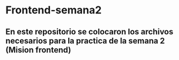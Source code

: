 # Frontend-semana2

## En este repositorio se colocaron los archivos necesarios para la practica de la semana 2 (Mision frontend)

